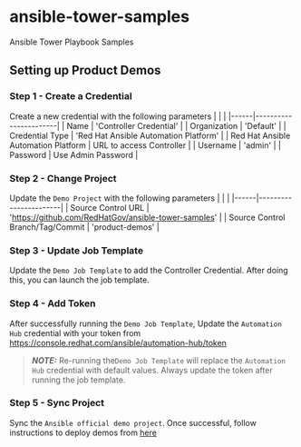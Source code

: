 # ansible-tower-samples
Ansible Tower Playbook Samples

## Setting up Product Demos

### Step 1 - Create a Credential
Create a new credential with the following parameters
|      |                       |
|------|-----------------------|
| Name | 'Controller Credential' |
| Organization | 'Default' |
| Credential Type | 'Red Hat Ansible Automation Platform' |
| Red Hat Ansible Automation Platform | URL to access Controller |
| Username | 'admin' |
| Password | Use Admin Password |

### Step 2 - Change Project
Update the `Demo Project` with the following parameters
|      |                       |
|------|-----------------------|
| Source Control URL | 'https://github.com/RedHatGov/ansible-tower-samples' |
| Source Control Branch/Tag/Commit | 'product-demos' |

### Step 3 - Update Job Template
Update the `Demo Job Template` to add the Controller Credential. After doing this, you can launch the job template.

### Step 4 - Add Token
After successfully running the `Demo Job Template`, Update the `Automation Hub` credential with your token from https://console.redhat.com/ansible/automation-hub/token

> **_NOTE:_** Re-running the`Demo Job Template` will replace the `Automation Hub` credential with default values. Always update the token after running the job template.

### Step 5 - Sync Project
Sync the `Ansible official demo project`. Once successful, follow instructions to deploy demos from [here](https://github.com/RedHatGov/product-demos#using-this-project)


